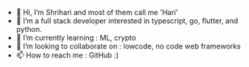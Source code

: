 - 👋 Hi, I’m Shrihari and most of them call me 'Hari'
- 👀 I’m a full stack developer interested in typescript, go, flutter, and python.
- 🌱 I’m currently learning : ML, crypto
- 💞️ I’m looking to collaborate on  : lowcode, no code web frameworks
- 📫 How to reach me : GitHub :)

<!---
shriharip/shriharip is a ✨ special ✨ repository because its `README.md` (this file) appears on your GitHub profile.
You can click the Preview link to take a look at your changes.
--->
